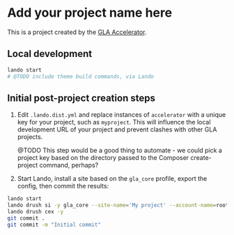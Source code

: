 # Add your project name here

This is a project created by the
[GLA Accelerator](https://github.com/GreaterLondonAuthority/accelerator-core-alpha).

## Local development

```bash
lando start
# @TODO include theme build commands, via Lando
```

## Initial post-project creation steps

1. Edit `.lando.dist.yml` and replace instances of `accelerator` with a unique
   key for your project, such as `myproject`. This will influence the local
   development URL of your project and prevent clashes with other GLA projects.

   @TODO This step would be a good thing to automate - we could pick a project
   key based on the directory passed to the Composer create-project command,
   perhaps?

2. Start Lando, install a site based on the `gla_core` profile, export the
   config, then commit the results:

```bash
lando start
lando drush si -y gla_core --site-name='My project' --account-name=root --account-pass=password install_configure_form.enable_update_status_emails=NULL --verbose
lando drush cex -y
git commit .
git commit -m "Initial commit"
```
